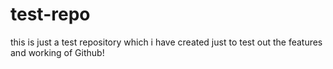 # test-repo

this is just a test repository which i have created just to test out the features and working of Github!
